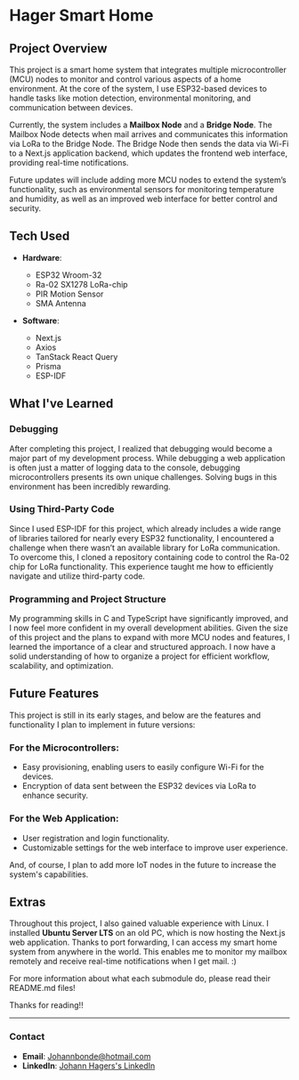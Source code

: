 # Hager Smart Home

## Project Overview

This project is a smart home system that integrates multiple microcontroller (MCU) nodes to monitor and control various aspects of a home environment. At the core of the system, I use ESP32-based devices to handle tasks like motion detection, environmental monitoring, and communication between devices.

Currently, the system includes a **Mailbox Node** and a **Bridge Node**. The Mailbox Node detects when mail arrives and communicates this information via LoRa to the Bridge Node. The Bridge Node then sends the data via Wi-Fi to a Next.js application backend, which updates the frontend web interface, providing real-time notifications.

Future updates will include adding more MCU nodes to extend the system’s functionality, such as environmental sensors for monitoring temperature and humidity, as well as an improved web interface for better control and security.

## Tech Used

- **Hardware**:
    - ESP32 Wroom-32
    - Ra-02 SX1278 LoRa-chip
    - PIR Motion Sensor
    - SMA Antenna

- **Software**:
    - Next.js
    - Axios
    - TanStack React Query
    - Prisma
    - ESP-IDF

## What I've Learned

### Debugging  
After completing this project, I realized that debugging would become a major part of my development process. While debugging a web application is often just a matter of logging data to the console, debugging microcontrollers presents its own unique challenges. Solving bugs in this environment has been incredibly rewarding.

### Using Third-Party Code  
Since I used ESP-IDF for this project, which already includes a wide range of libraries tailored for nearly every ESP32 functionality, I encountered a challenge when there wasn’t an available library for LoRa communication. To overcome this, I cloned a repository containing code to control the Ra-02 chip for LoRa functionality. This experience taught me how to efficiently navigate and utilize third-party code.

### Programming and Project Structure  
My programming skills in C and TypeScript have significantly improved, and I now feel more confident in my overall development abilities. Given the size of this project and the plans to expand with more MCU nodes and features, I learned the importance of a clear and structured approach. I now have a solid understanding of how to organize a project for efficient workflow, scalability, and optimization.

## Future Features

This project is still in its early stages, and below are the features and functionality I plan to implement in future versions:

### For the Microcontrollers:
- Easy provisioning, enabling users to easily configure Wi-Fi for the devices.
- Encryption of data sent between the ESP32 devices via LoRa to enhance security.

### For the Web Application:
- User registration and login functionality.
- Customizable settings for the web interface to improve user experience.

And, of course, I plan to add more IoT nodes in the future to increase the system's capabilities.

## Extras

Throughout this project, I also gained valuable experience with Linux. I installed **Ubuntu Server LTS** on an old PC, which is now hosting the Next.js web application. Thanks to port forwarding, I can access my smart home system from anywhere in the world. This enables me to monitor my mailbox remotely and receive real-time notifications when I get mail. :)

For more information about what each submodule do, please read their README.md files!

Thanks for reading!!

---

### Contact

- **Email**: Johannbonde@hotmail.com  
- **LinkedIn**: [Johann Hagers's LinkedIn](https://www.linkedin.com/in/johann-bonde-hager-9424b531b/)
